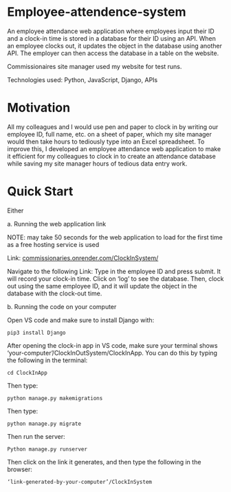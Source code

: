 # Employee-attendence-system
An employee attendance web application where employees input their ID and a clock-in time is stored in a database for their ID using an API. When an employee clocks out, it updates the object in the database using another API. The employer can then access the database in a table on the website.

Commissionaires site manager used my website for test runs.

Technologies used: Python, JavaScript, Django, APIs

# Motivation 
All my colleagues and I would use pen and paper to clock in by writing our employee ID, full name, etc. on a sheet of paper, which my site manager would then take hours to tediously type into an Excel spreadsheet. To improve this, I developed an employee attendance web application to make it efficient for my colleagues to clock in to create an attendance database while saving my site manager hours of tedious data entry work.

# Quick Start
Either

a. Running the web application link

NOTE: may take 50 seconds for the web application to load for the first time as a free hosting service is used

Link: [commissionaries.onrender.com/ClockInSystem/ ](https://commissionaries.onrender.com/ClockInSystem/) 

Navigate to the following Link:
Type in the employee ID and press submit. It will record your clock-in time. Click on ‘log’ to see the database. Then, clock out using the same employee ID, and it will update the object in the database with the clock-out time.

b.	Running the code on your computer

Open VS code and make sure to install Django with:

	pip3 install Django 

After opening the clock-in app in VS code, make sure your terminal shows ‘your-computer’/ClockInOutSystem/ClockInApp. You can do this by typing the following in the terminal:

	cd ClockInApp
 
Then type:

	python manage.py makemigrations
 
Then type:

	python manage.py migrate
 
Then run the server:

	Python manage.py runserver
 
Then click on the link it generates, and then type the following in the browser:

	‘link-generated-by-your-computer’/ClockInSystem

